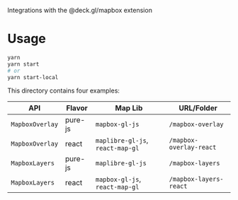 Integrations with the @deck.gl/mapbox extension

# Usage

```bash
yarn
yarn start
# or
yarn start-local
```

This directory contains four examples:

| API | Flavor | Map Lib | URL/Folder |
| --- | --- | --- | --- |
| `MapboxOverlay` | pure-js | `mapbox-gl-js` | `/mapbox-overlay` |
| `MapboxOverlay` | react | `maplibre-gl-js`, `react-map-gl` | `/mapbox-overlay-react` |
| `MapboxLayers` | pure-js | `maplibre-gl-js` | `/mapbox-layers` |
| `MapboxLayers` | react | `mapbox-gl-js`, `react-map-gl` | `/mapbox-layers-react` |

